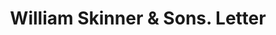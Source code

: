 ---
doi: 10.7916/D8VH70XQ
date_other: '1920'
date_other_textual: '1920'
form: correspondence
genre:
- Letters (correspondence)
name:
- William Skinner & Sons
object_in_context_url: https://biggert.cul.columbia.edu/items/view/ave_biggert_01154
subject_hierarchical_geographic:
- New York, New York, United States
subject_name:
- William Skinner & Sons
title: William Skinner & Sons. Letter
sort_title: William Skinner & Sons. Letter
call_number: ave_biggert_01154
coordinates:
- 40.71277777777778,-74.00583333333333
pid: ave_biggert_01154
identifiers: ave_biggert_01154
permalink: /biggert/ave_biggert_01154/
layout: iiif-image-page
---